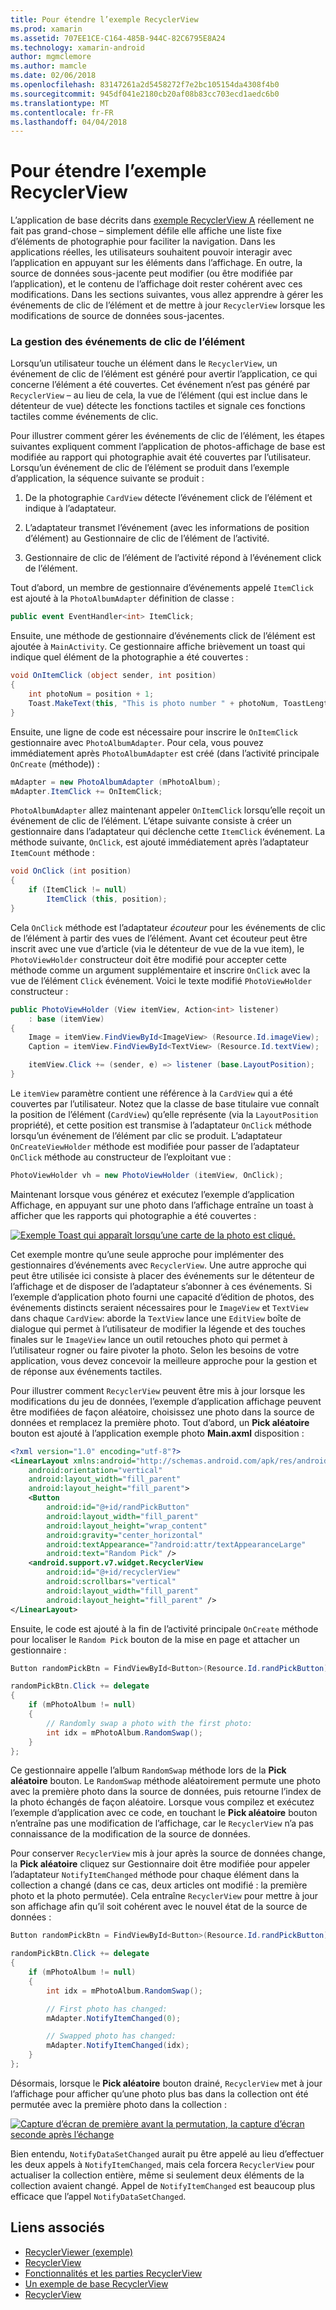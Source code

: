 ```yaml
---
title: Pour étendre l’exemple RecyclerView
ms.prod: xamarin
ms.assetid: 707EE1CE-C164-485B-944C-82C6795E8A24
ms.technology: xamarin-android
author: mgmclemore
ms.author: mamcle
ms.date: 02/06/2018
ms.openlocfilehash: 83147261a2d5458272f7e2bc105154da4308f4b0
ms.sourcegitcommit: 945df041e2180cb20af08b83cc703ecd1aedc6b0
ms.translationtype: MT
ms.contentlocale: fr-FR
ms.lasthandoff: 04/04/2018
---
```

# <a name="extending-the-recyclerview-example"></a>Pour étendre l’exemple RecyclerView


L’application de base décrits dans [exemple RecyclerView A](~/android/user-interface/layouts/recycler-view/recyclerview-example.md) réellement ne fait pas grand-chose &ndash; simplement défile elle affiche une liste fixe d’éléments de photographie pour faciliter la navigation. Dans les applications réelles, les utilisateurs souhaitent pouvoir interagir avec l’application en appuyant sur les éléments dans l’affichage. En outre, la source de données sous-jacente peut modifier (ou être modifiée par l’application), et le contenu de l’affichage doit rester cohérent avec ces modifications. Dans les sections suivantes, vous allez apprendre à gérer les événements de clic de l’élément et de mettre à jour `RecyclerView` lorsque les modifications de source de données sous-jacentes.


### <a name="handling-item-click-events"></a>La gestion des événements de clic de l’élément

Lorsqu’un utilisateur touche un élément dans le `RecyclerView`, un événement de clic de l’élément est généré pour avertir l’application, ce qui concerne l’élément a été couvertes. Cet événement n’est pas généré par `RecyclerView` &ndash; au lieu de cela, la vue de l’élément (qui est inclue dans le détenteur de vue) détecte les fonctions tactiles et signale ces fonctions tactiles comme événements de clic.

Pour illustrer comment gérer les événements de clic de l’élément, les étapes suivantes expliquent comment l’application de photos-affichage de base est modifiée au rapport qui photographie avait été couvertes par l’utilisateur. Lorsqu’un événement de clic de l’élément se produit dans l’exemple d’application, la séquence suivante se produit :

1.  De la photographie `CardView` détecte l’événement click de l’élément et indique à l’adaptateur.

2.  L’adaptateur transmet l’événement (avec les informations de position d’élément) au Gestionnaire de clic de l’élément de l’activité.

3.  Gestionnaire de clic de l’élément de l’activité répond à l’événement click de l’élément.

Tout d’abord, un membre de gestionnaire d’événements appelé `ItemClick` est ajouté à la `PhotoAlbumAdapter` définition de classe :

```csharp
public event EventHandler<int> ItemClick;
```

Ensuite, une méthode de gestionnaire d’événements click de l’élément est ajoutée à `MainActivity`.
Ce gestionnaire affiche brièvement un toast qui indique quel élément de la photographie a été couvertes :

```csharp
void OnItemClick (object sender, int position)
{
    int photoNum = position + 1;
    Toast.MakeText(this, "This is photo number " + photoNum, ToastLength.Short).Show();
}

```

Ensuite, une ligne de code est nécessaire pour inscrire le `OnItemClick` gestionnaire avec `PhotoAlbumAdapter`. Pour cela, vous pouvez immédiatement après `PhotoAlbumAdapter` est créé (dans l’activité principale `OnCreate` (méthode)) :

```csharp
mAdapter = new PhotoAlbumAdapter (mPhotoAlbum);
mAdapter.ItemClick += OnItemClick;

```

`PhotoAlbumAdapter` allez maintenant appeler `OnItemClick` lorsqu’elle reçoit un événement de clic de l’élément. L’étape suivante consiste à créer un gestionnaire dans l’adaptateur qui déclenche cette `ItemClick` événement. La méthode suivante, `OnClick`, est ajouté immédiatement après l’adaptateur `ItemCount` méthode :

```csharp
void OnClick (int position)
{
    if (ItemClick != null)
        ItemClick (this, position);
}
```

Cela `OnClick` méthode est l’adaptateur *écouteur* pour les événements de clic de l’élément à partir des vues de l’élément. Avant cet écouteur peut être inscrit avec une vue d’article (via le détenteur de vue de la vue item), le `PhotoViewHolder` constructeur doit être modifié pour accepter cette méthode comme un argument supplémentaire et inscrire `OnClick` avec la vue de l’élément `Click` événement.
Voici le texte modifié `PhotoViewHolder` constructeur :

```csharp
public PhotoViewHolder (View itemView, Action<int> listener)
    : base (itemView)
{
    Image = itemView.FindViewById<ImageView> (Resource.Id.imageView);
    Caption = itemView.FindViewById<TextView> (Resource.Id.textView);

    itemView.Click += (sender, e) => listener (base.LayoutPosition);
}

```

Le `itemView` paramètre contient une référence à la `CardView` qui a été couvertes par l’utilisateur. Notez que la classe de base titulaire vue connaît la position de l’élément (`CardView`) qu’elle représente (via la `LayoutPosition` propriété), et cette position est transmise à l’adaptateur `OnClick` méthode lorsqu’un événement de l’élément par clic se produit. L’adaptateur `OnCreateViewHolder` méthode est modifiée pour passer de l’adaptateur `OnClick` méthode au constructeur de l’exploitant vue :

```csharp
PhotoViewHolder vh = new PhotoViewHolder (itemView, OnClick);
```

Maintenant lorsque vous générez et exécutez l’exemple d’application Affichage, en appuyant sur une photo dans l’affichage entraîne un toast à afficher que les rapports qui photographie a été couvertes :

[![Exemple Toast qui apparaît lorsqu’une carte de la photo est cliqué.](extending-the-example-images/01-photo-selected-sml.png)](extending-the-example-images/01-photo-selected.png#lightbox)

Cet exemple montre qu’une seule approche pour implémenter des gestionnaires d’événements avec `RecyclerView`. Une autre approche qui peut être utilisée ici consiste à placer des événements sur le détenteur de l’affichage et de disposer de l’adaptateur s’abonner à ces événements. Si l’exemple d’application photo fourni une capacité d’édition de photos, des événements distincts seraient nécessaires pour le `ImageView` et `TextView` dans chaque `CardView`: aborde la `TextView` lance une `EditView` boîte de dialogue qui permet à l’utilisateur de modifier la légende et des touches finales sur le `ImageView` lance un outil retouches photo qui permet à l’utilisateur rogner ou faire pivoter la photo. Selon les besoins de votre application, vous devez concevoir la meilleure approche pour la gestion et de réponse aux événements tactiles.

Pour illustrer comment `RecyclerView` peuvent être mis à jour lorsque les modifications du jeu de données, l’exemple d’application affichage peuvent être modifiées de façon aléatoire, choisissez une photo dans la source de données et remplacez la première photo. Tout d’abord, un **Pick aléatoire** bouton est ajouté à l’application exemple photo **Main.axml** disposition :

```xml
<?xml version="1.0" encoding="utf-8"?>
<LinearLayout xmlns:android="http://schemas.android.com/apk/res/android"
    android:orientation="vertical"
    android:layout_width="fill_parent"
    android:layout_height="fill_parent">
    <Button
        android:id="@+id/randPickButton"
        android:layout_width="fill_parent"
        android:layout_height="wrap_content"
        android:gravity="center_horizontal"
        android:textAppearance="?android:attr/textAppearanceLarge"
        android:text="Random Pick" />
    <android.support.v7.widget.RecyclerView
        android:id="@+id/recyclerView"
        android:scrollbars="vertical"
        android:layout_width="fill_parent"
        android:layout_height="fill_parent" />
</LinearLayout>
```

Ensuite, le code est ajouté à la fin de l’activité principale `OnCreate` méthode pour localiser le `Random Pick` bouton de la mise en page et attacher un gestionnaire :

```csharp
Button randomPickBtn = FindViewById<Button>(Resource.Id.randPickButton);

randomPickBtn.Click += delegate
{
    if (mPhotoAlbum != null)
    {
        // Randomly swap a photo with the first photo:
        int idx = mPhotoAlbum.RandomSwap();
    }
};

```

Ce gestionnaire appelle l’album `RandomSwap` méthode lors de la **Pick aléatoire** bouton. Le `RandomSwap` méthode aléatoirement permute une photo avec la première photo dans la source de données, puis retourne l’index de la photo échangés de façon aléatoire. Lorsque vous compilez et exécutez l’exemple d’application avec ce code, en touchant le **Pick aléatoire** bouton n’entraîne pas une modification de l’affichage, car le `RecyclerView` n’a pas connaissance de la modification de la source de données.

Pour conserver `RecyclerView` mis à jour après la source de données change, la **Pick aléatoire** cliquez sur Gestionnaire doit être modifiée pour appeler l’adaptateur `NotifyItemChanged` méthode pour chaque élément dans la collection a changé (dans ce cas, deux articles ont modifié : la première photo et la photo permutée). Cela entraîne `RecyclerView` pour mettre à jour son affichage afin qu’il soit cohérent avec le nouvel état de la source de données :

```csharp
Button randomPickBtn = FindViewById<Button>(Resource.Id.randPickButton);

randomPickBtn.Click += delegate
{
    if (mPhotoAlbum != null)
    {
        int idx = mPhotoAlbum.RandomSwap();

        // First photo has changed:
        mAdapter.NotifyItemChanged(0);

        // Swapped photo has changed:
        mAdapter.NotifyItemChanged(idx);
    }
};

```

Désormais, lorsque le **Pick aléatoire** bouton drainé, `RecyclerView` met à jour l’affichage pour afficher qu’une photo plus bas dans la collection ont été permutée avec la première photo dans la collection :

[![Capture d’écran de première avant la permutation, la capture d’écran seconde après l’échange](extending-the-example-images/02-random-pick-sml.png)](extending-the-example-images/02-random-pick.png#lightbox)

Bien entendu, `NotifyDataSetChanged` aurait pu être appelé au lieu d’effectuer les deux appels à `NotifyItemChanged`, mais cela forcera `RecyclerView` pour actualiser la collection entière, même si seulement deux éléments de la collection avaient changé. Appel de `NotifyItemChanged` est beaucoup plus efficace que l’appel `NotifyDataSetChanged`.


## <a name="related-links"></a>Liens associés

- [RecyclerViewer (exemple)](https://developer.xamarin.com/samples/monodroid/android5.0/RecyclerViewer)
- [RecyclerView](~/android/user-interface/layouts/recycler-view/index.md)
- [Fonctionnalités et les parties RecyclerView](~/android/user-interface/layouts/recycler-view/parts-and-functionality.md)
- [Un exemple de base RecyclerView](~/android/user-interface/layouts/recycler-view/recyclerview-example.md)
- [RecyclerView](https://developer.android.com/reference/android/support/v7/widget/RecyclerView.html)
